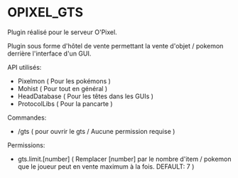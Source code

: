 # OPIXEL_GTS

Plugin réalisé pour le serveur O'Pixel.

Plugin sous forme d'hôtel de vente permettant la vente d'objet / pokemon
derrière l'interface d'un GUI.

API utilisés:
  - Pixelmon ( Pour les pokémons )
  - Mohist ( Pour tout en général )
  - HeadDatabase ( Pour les têtes dans les GUIs )
  - ProtocolLibs ( Pour la pancarte )
  
Commandes:
  - /gts ( pour ouvrir le gts / Aucune permission requise )

Permissions:
  - gts.limit.[number] ( Remplacer [number] par le nombre d'item / pokemon que le joueur peut en vente maximum à la fois. DEFAULT: 7 )
